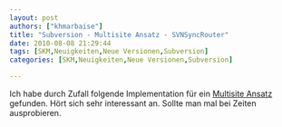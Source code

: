 ```yaml
---
layout: post
authors: ["khmarbaise"]
title: "Subversion - Multisite Ansatz - SVNSyncRouter"
date: 2010-08-08 21:29:44
tags: [SKM,Neuigkeiten,Neue Versionen,Subversion]
categories: [SKM,Neuigkeiten,Neue Versionen,Subversion]

---
```

Ich habe durch Zufall folgende Implementation für ein <a href="http://www.infosys.tuwien.ac.at/m2projects/at.ac.tuwien.infosys.svnsync/svnsync/index.html">Multisite Ansatz</a> gefunden. Hört sich sehr interessant an. Sollte man mal bei Zeiten ausprobieren.
